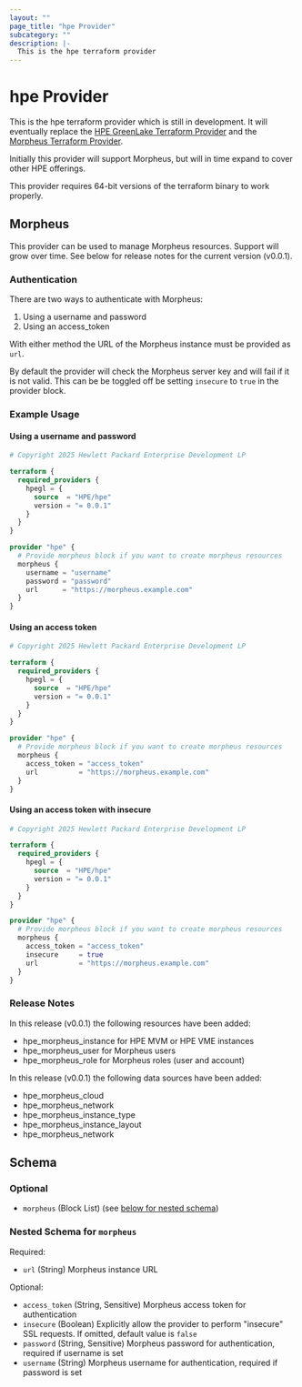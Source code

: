 ```yaml
---
layout: ""
page_title: "hpe Provider"
subcategory: ""
description: |-
  This is the hpe terraform provider
---
```


# hpe Provider

This is the hpe terraform provider which is still in development.  It will eventually replace the
[HPE GreenLake Terraform Provider](https://registry.terraform.io/providers/HPE/hpegl/latest) and the
[Morpheus Terraform Provider](https://registry.terraform.io/providers/gomorpheus/morpheus/latest).

Initially this provider will support Morpheus, but will in time expand to cover other HPE offerings.

This provider requires 64-bit versions of the terraform binary to work properly.

## Morpheus

This provider can be used to manage Morpheus resources.  Support will grow over time.  See below for
release notes for the current version (v0.0.1).

### Authentication

There are two ways to authenticate with Morpheus:
1. Using a username and password
2. Using an access_token

With either method the URL of the Morpheus instance must be provided as `url`.

By default the provider will check the Morpheus server key and will fail if it is not valid.  This can be
be toggled off be setting `insecure` to `true` in the provider block.

### Example Usage

#### Using a username and password

```terraform
# Copyright 2025 Hewlett Packard Enterprise Development LP

terraform {
  required_providers {
    hpegl = {
      source  = "HPE/hpe"
      version = "= 0.0.1"
    }
  }
}

provider "hpe" {
  # Provide morpheus block if you want to create morpheus resources
  morpheus {
    username = "username"
    password = "password"
    url      = "https://morpheus.example.com"
  }
}
```

#### Using an access token

```terraform
# Copyright 2025 Hewlett Packard Enterprise Development LP

terraform {
  required_providers {
    hpegl = {
      source  = "HPE/hpe"
      version = "= 0.0.1"
    }
  }
}

provider "hpe" {
  # Provide morpheus block if you want to create morpheus resources
  morpheus {
    access_token = "access_token"
    url          = "https://morpheus.example.com"
  }
}
```

#### Using an access token with insecure

```terraform
# Copyright 2025 Hewlett Packard Enterprise Development LP

terraform {
  required_providers {
    hpegl = {
      source  = "HPE/hpe"
      version = "= 0.0.1"
    }
  }
}

provider "hpe" {
  # Provide morpheus block if you want to create morpheus resources
  morpheus {
    access_token = "access_token"
    insecure     = true
    url          = "https://morpheus.example.com"
  }
}
```

### Release Notes

In this release (v0.0.1) the following resources have been added:
- hpe_morpheus_instance for HPE MVM or HPE VME instances
- hpe_morpheus_user for Morpheus users
- hpe_morpheus_role for Morpheus roles (user and account)

In this release (v0.0.1) the following data sources have been added:
- hpe_morpheus_cloud
- hpe_morpheus_network
- hpe_morpheus_instance_type
- hpe_morpheus_instance_layout
- hpe_morpheus_network


<!-- schema generated by tfplugindocs -->
## Schema

### Optional

- `morpheus` (Block List) (see [below for nested schema](#nestedblock--morpheus))

<a id="nestedblock--morpheus"></a>
### Nested Schema for `morpheus`

Required:

- `url` (String) Morpheus instance URL

Optional:

- `access_token` (String, Sensitive) Morpheus access token for authentication
- `insecure` (Boolean) Explicitly allow the provider to perform "insecure" SSL requests. If omitted, default value is `false`
- `password` (String, Sensitive) Morpheus password for authentication, required if username is set
- `username` (String) Morpheus username for authentication, required if password is set
